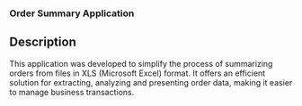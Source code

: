 ### Order Summary Application
## Description

This application was developed to simplify the process of summarizing orders from files in XLS (Microsoft Excel) format. It offers an efficient solution for extracting, analyzing and presenting order data, making it easier to manage business transactions.
